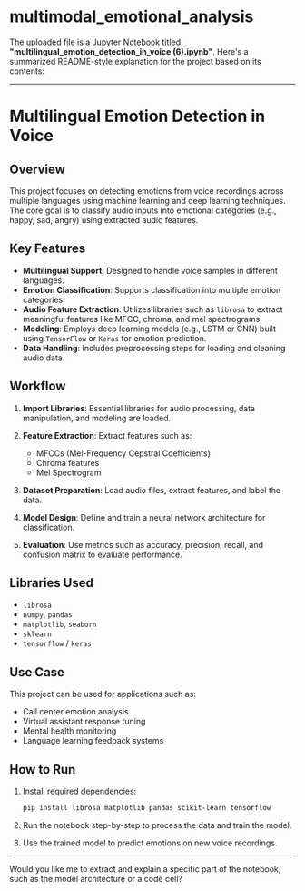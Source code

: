 # multimodal_emotional_analysis
The uploaded file is a Jupyter Notebook titled **"multilingual\_emotion\_detection\_in\_voice (6).ipynb"**. Here's a summarized README-style explanation for the project based on its contents:

---

# Multilingual Emotion Detection in Voice

## Overview

This project focuses on detecting emotions from voice recordings across multiple languages using machine learning and deep learning techniques. The core goal is to classify audio inputs into emotional categories (e.g., happy, sad, angry) using extracted audio features.

## Key Features

* **Multilingual Support**: Designed to handle voice samples in different languages.
* **Emotion Classification**: Supports classification into multiple emotion categories.
* **Audio Feature Extraction**: Utilizes libraries such as `librosa` to extract meaningful features like MFCC, chroma, and mel spectrograms.
* **Modeling**: Employs deep learning models (e.g., LSTM or CNN) built using `TensorFlow` or `Keras` for emotion prediction.
* **Data Handling**: Includes preprocessing steps for loading and cleaning audio data.

## Workflow

1. **Import Libraries**: Essential libraries for audio processing, data manipulation, and modeling are loaded.
2. **Feature Extraction**: Extract features such as:

   * MFCCs (Mel-Frequency Cepstral Coefficients)
   * Chroma features
   * Mel Spectrogram
3. **Dataset Preparation**: Load audio files, extract features, and label the data.
4. **Model Design**: Define and train a neural network architecture for classification.
5. **Evaluation**: Use metrics such as accuracy, precision, recall, and confusion matrix to evaluate performance.

## Libraries Used

* `librosa`
* `numpy`, `pandas`
* `matplotlib`, `seaborn`
* `sklearn`
* `tensorflow` / `keras`

## Use Case

This project can be used for applications such as:

* Call center emotion analysis
* Virtual assistant response tuning
* Mental health monitoring
* Language learning feedback systems

## How to Run

1. Install required dependencies:

   ```bash
   pip install librosa matplotlib pandas scikit-learn tensorflow
   ```

2. Run the notebook step-by-step to process the data and train the model.

3. Use the trained model to predict emotions on new voice recordings.

---

Would you like me to extract and explain a specific part of the notebook, such as the model architecture or a code cell?
